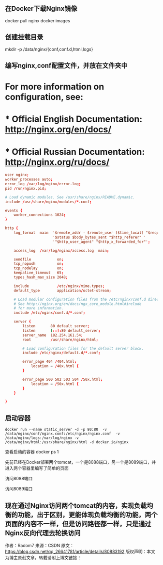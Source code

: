## 在Docker下载Nginx镜像
docker pull nginx
docker images


## 创建挂载目录
mkdir -p /data/nginx/{conf,conf.d,html,logs}



## 编写nginx,conf配置文件，并放在文件夹中
# For more information on configuration, see:
#   * Official English Documentation: http://nginx.org/en/docs/
#   * Official Russian Documentation: http://nginx.org/ru/docs/
```conf
user nginx;
worker_processes auto;
error_log /var/log/nginx/error.log;
pid /run/nginx.pid;

# Load dynamic modules. See /usr/share/nginx/README.dynamic.
include /usr/share/nginx/modules/*.conf;

events {
    worker_connections 1024;
}

http {
    log_format  main  '$remote_addr - $remote_user [$time_local] "$request" '
                      '$status $body_bytes_sent "$http_referer" '
                      '"$http_user_agent" "$http_x_forwarded_for"';

    access_log  /var/log/nginx/access.log  main;

    sendfile            on;
    tcp_nopush          on;
    tcp_nodelay         on;
    keepalive_timeout   65;
    types_hash_max_size 2048;

    include             /etc/nginx/mime.types;
    default_type        application/octet-stream;

    # Load modular configuration files from the /etc/nginx/conf.d directory.
    # See http://nginx.org/en/docs/ngx_core_module.html#include
    # for more information.
    include /etc/nginx/conf.d/*.conf;

    server {
        listen       80 default_server;
        listen       [::]:80 default_server;
        server_name  182.254.161.54;
        root         /usr/share/nginx/html;

        # Load configuration files for the default server block.
        include /etc/nginx/default.d/*.conf;

        error_page 404 /404.html;
            location = /40x.html {
        }

        error_page 500 502 503 504 /50x.html;
            location = /50x.html {
        }
    }

}
```

## 启动容器
```
docker run --name static_server -d -p 80:80  -v /data/nginx/conf/nginx.conf:/etc/nginx/nginx.conf  -v /data/nginx/logs:/var/log/nginx -v /data/nginx/html:/usr/share/nginx/html -d docker.io/nginx
```

查看启动的容器
docker ps 
1


先前已经在Docker部署两个tomcat，一个是8088端口，另一个是8089端口，并进入两个容器里编写了简单的页面


访问8088端口 


访问8089端口 


现在通过Nginx访问两个tomcat的内容，实现负载均衡的功能，出于区别，更能体现负载均衡的功能，两个页面的内容不一样，但是访问路径都一样，只是通过Nginx反向代理去轮换访问
--------------------- 
作者：Radom7 
来源：CSDN 
原文：https://blog.csdn.net/qq_26641781/article/details/80883192 
版权声明：本文为博主原创文章，转载请附上博文链接！